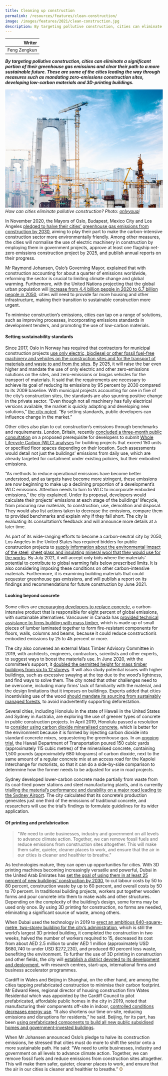 ```yaml
---
title: Cleaning up construction
permalink: /resources/features/clean-construction/
image: /images/features/2021/clean-construction.jpg
description: By targeting pollutive construction, cities can eliminate a significant portion of their greenhouse gas emissions and clear their path to a more sustainable future. These are some of the cities leading the way through measures such as mandating zero-emissions construction sites, developing low-carbon materials and 3D-printing buildings.
---
```


| Writer |
|---:|
| Feng Zengkun |

***By targeting pollutive construction, cities can eliminate a significant portion of their greenhouse gas emissions and clear their path to a more sustainable future. These are some of the cities leading the way through measures such as mandating zero-emissions construction sites, developing low-carbon materials and 3D-printing buildings.***

![How can cities eliminate pollutive construction?](/images/features/2021/clean-construction.jpg/)*How can cities eliminate pollutive construction? Photo: [onlyyouqj](www.freepik.com)*

In November 2020, the Mayors of Oslo, Budapest, Mexico City and Los Angeles [pledged to halve their cities’ greenhouse gas emissions from construction by 2030](https://www.c40.org/press_releases/clean-construction-declaration-launch), aiming to play their part to make the carbon-intensive construction sector more environmentally friendly. Among other measures, the cities will normalise the use of electric machinery in construction by employing them in government projects, approve at least one flagship net-zero emissions construction project by 2025, and publish annual reports on their progress.

Mr Raymond Johansen, Oslo’s Governing Mayor, explained that with construction accounting for about a quarter of emissions worldwide, reforming the sector is crucial to limiting climate change and global warming. Furthermore, with the United Nations projecting that the global urban population will [increase from 4.4 billion people in 2020 to 6.7 billion people in 2050](https://www.un.org/development/desa/en/news/social/urbanization-expanding-opportunities-but-deeper-divides.html), cities will need to provide far more housing and other infrastructure, making their transition to sustainable construction more urgent. 

To minimise construction’s emissions, cities can tap on a range of solutions, such as improving processes, incorporating emissions standards in development tenders, and promoting the use of low-carbon materials.  

#### **Setting sustainability standards**

Since 2017, Oslo in Norway has required that contractors for municipal construction projects [use only electric, biodiesel or other fossil fuel-free machinery and vehicles on the construction sites and for the transport of materials and waste to and from the sites](https://www.klimaoslo.no/wp-content/uploads/sites/88/2019/11/Climate-and-enviromental-requirements.pdf). By 2025, it will raise the bar even higher and mandate the use of only electric and other zero-emissions solutions on the sites, and zero-emissions or biogas vehicles for the transport of materials. It said that the requirements are necessary to achieve its goal of reducing its emissions by 95 percent by 2030 compared to its 2009 baseline. With municipal projects accounting for one in five of the city’s construction sites, the standards are also spurring positive change in the private sector. “Even though not all machinery has fully electrical versions available, the market is quickly adapting and developing new solutions,” [the city noted](https://www.oslo.kommune.no/politics-and-administration/smart-oslo/projects/zero-emission-construction-sites/#gref). “By setting standards, public developers can influence change in the market.”

Other cities also plan to cut construction’s emissions through benchmarks and requirements. London, Britain, recently [concluded a three-month public consultation](https://www.london.gov.uk/what-we-do/planning/implementing-london-plan/london-plan-guidance-and-spgs/whole-life-cycle-carbon-assessments-guidance-consultation-draft) on a proposed prerequisite for developers to submit [Whole Lifecycle Carbon (WLC) analyses](https://www.london.gov.uk/sites/default/files/wlc_guidance_april_2020.pdf) for building projects that exceed 150 units or specified floor spaces depending on their location. Such assessments would detail not just the buildings’ emissions from daily use, which are already targeted for curtailment under existing policies, but their embodied emissions. 

“As methods to reduce operational emissions have become better understood, and as targets have become more stringent, these emissions are now beginning to make up a declining proportion of a development’s WLC emissions. Attention needs to turn to WLC to incorporate embodied emissions,” the city explained. Under its proposal, developers would calculate their projects’ emissions at each stage of the buildings’ lifecycle, from procuring raw materials, to construction, use, demolition and disposal. They would also list actions taken to decrease the emissions, compare them to provided benchmarks and explain why if they fall short. The city is evaluating its consultation’s feedback and will announce more details at a later time.

As part of its wide-ranging efforts to become a carbon-neutral city by 2050, Los Angeles in the United States has required bidders for public construction projects to [supply information about the environmental impact of the steel, sheet glass and insulating mineral wool that they would use for the works](https://www.lamayor.org/sites/g/files/wph446/f/page/file/20200210ExecutiveDirective25.pdf). By July 2021, it will accept only bids where the materials’ potential to contribute to global warming falls below prescribed limits. It is also considering imposing these conditions on other carbon-intensive materials. Furthermore, it is examining building materials that could sequester greenhouse gas emissions, and will publish a report on its findings and recommendations for future construction by June 2021. 

#### **Looking beyond concrete**

Some cities are [encouraging developers to replace concrete](https://www.sciencedaily.com/releases/2020/03/200323132416.htm), a carbon-intensive product that is responsible for eight percent of global emissions, with sustainable alternatives. Vancouver in Canada has [provided technical assistance to firms building with mass timber](https://council.vancouver.ca/20200527/documents/pspc2.pdf?utm_source=vancouver%20is%20awesome&utm_campaign=vancouver%20is%20awesome&utm_medium=referral), which is made up of small pieces of lumber laminated together to form fire-resistant components for floors, walls, columns and beams, because it could reduce construction’s embodied emissions by 25 to 45 percent or more. 

The city also convened an external Mass Timber Advisory Committee in 2019, with architects, engineers, contractors, scientists and other experts, to suggest ways to boost the material’s use. In June 2020, with the committee’s support, it [doubled the permitted height for mass timber buildings from six to 12 storeys](https://vancouver.ca/news-calendar/vancouver-doubles-height-for-mass-timber-development-from-six-to-twelve-storeys.aspx). It will also study potential issues with higher buildings, such as excessive swaying at the top due to the wood’s lightness, and find ways to solve them. The city noted that other challenges need to be overcome, including many firms’ lack of familiarity with the material, and the design limitations that it imposes on buildings. Experts added that cities incentivising use of the wood [should mandate its sourcing from sustainably managed forests](http://www.chronline.com/northwest_regional_news/tall-buildings-out-of-timber-in-the-face-of-climate-change-seattle-encourages-it/article_808e887e-dd58-11e9-b7cb-2fa248cc5b9b.html), to avoid inadvertently supporting deforestation. 

Several cities, including Honolulu in the state of Hawaii in the United States and Sydney in Australia, are exploring the use of greener types of concrete in public construction projects. In April 2019, Honolulu passed a resolution to [consider using carbon dioxide mineralised concrete](https://honolulu.granicus.com/MetaViewer.php?view_id=&event_id=461&meta_id=85271), which is better for the environment because it is formed by injecting carbon dioxide into standard concrete mixes, sequestering the greenhouse gas. In an [ongoing trial](http://hidot.hawaii.gov/blog/2019/05/16/hdot-tests-sustainable-concrete-mix-designed-to-reduce-carbon-footprint-of-road-construction/), the Hawaii Department of Transportation poured 150 cubic yards (approximately 115 cubic metres) of the mineralised concrete, containing 1,500 pounds (approximately 680 kilograms) of carbon dioxide, next to the same amount of a regular concrete mix at an access road for the Kapolei Interchange for motorists, so that it can do a side-by-side comparison to determine how the former needs to be adjusted for use in road projects. 

Sydney developed lower-carbon concrete made partially from waste from its coal-fired power stations and steel manufacturing plants, and is currently [trialling the material’s performance and durability on a major road leading to the Sydney Airport](https://news.cityofsydney.nsw.gov.au/articles/sydney-drives-world-first-green-roads-trial). The city calculated that its concrete’s production generates just one third of the emissions of traditional concrete, and researchers will use the trial’s findings to formulate guidelines for its wider application.

#### **Of printing and prefabrication**

> "We need to unite businesses, industry and government on all levels to advance climate action. Together, we can remove fossil fuels and reduce emissions from construction sites altogether. This will make them safer, quieter, cleaner places to work, and ensure that the air in our cities is cleaner and healthier to breathe."

As technologies mature, they can open up opportunities for cities. With 3D printing machines becoming increasingly versatile and powerful, Dubai in the United Arab Emirates has [set the goal of using them in at least 25 percent of new buildings’ construction by 2030](https://gulfbusiness.com/dubai-plans-to-3d-print-25-of-buildings-by-2030/), to cut labour costs by 50 to 80 percent, construction waste by up to 60 percent, and overall costs by 50 to 70 percent. In traditional building projects, workers put together wooden forms and pour concrete into them to make walls and other structures. Depending on the complexity of the building’s design, some forms may be used only once. By using 3D printing for construction, no forms are needed, eliminating a significant source of waste, among others. 

When Dubai used the technology in 2019 to [erect an ambitious 640-square-metre, two-storey building for the city’s administration](https://www.thenationalnews.com/uae/government/dubai-unveils-world-s-largest-3d-printed-two-storey-building-1.927590), which is still the world’s largest 3D printed building, it completed the construction in two weeks, halved the number of workers required to 15, decreased its cost from about AED 2.5 million to under AED 1 million (approximately USD $680,740 to under USD $272,230), and produced 60 percent less waste, benefiting the environment. To further the use of 3D printing in construction and other fields, the city will [establish a district devoted to its development and deployment](https://u.ae/en/about-the-uae/science-and-technology/key-sectors-in-science-and-technology/3d-printing), with research centres, start-ups, international firms and business accelerator programmes.

Cardiff in Wales and Beijing in Shanghai, on the other hand, are among the cities tapping prefabricated construction to minimise their carbon footprint. Mr Edward Rees, regional director of housing construction firm Wates Residential which was appointed by the Cardiff Council to pilot prefabricated, affordable public homes in the city in 2019, noted that manufacturing their components off-site in indoor, [controlled conditions decreases energy use](https://www.wates.co.uk/articles/news/modular-housing-cardiff/). “It also shortens our time on-site, reducing emissions and disruptions for residents,” he said. Beijing, for its part, has been [using prefabricated components to build all new public subsidised homes and government-invested buildings](http://www.chinadaily.com.cn/china/2017-01/05/content_27873828.htm). 

When Mr Johansen announced Oslo’s pledge to halve its construction emissions, he stressed that cities must do more to shift the sector onto a more sustainable path. He said: “We need to unite businesses, industry and government on all levels to advance climate action. Together, we can remove fossil fuels and reduce emissions from construction sites altogether. This will make them safer, quieter, cleaner places to work, and ensure that the air in our cities is cleaner and healthier to breathe.” **<font color="#967942">O</font>**
